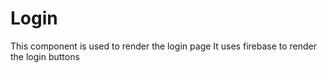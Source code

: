 # Login

This component is used to render the login page
It uses firebase to render the login buttons

